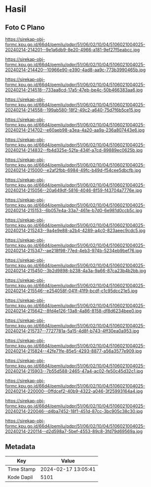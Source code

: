 # Hasil

## Foto C Plano

https://sirekap-obj-formc.kpu.go.id/66d4/pemilu/pdpr/51/06/02/10/04/5106021004025-20240214-214201--9e1a6db9-8e20-4966-a181-9ef27f5eabcc.jpg

https://sirekap-obj-formc.kpu.go.id/66d4/pemilu/pdpr/51/06/02/10/04/5106021004025-20240214-214420--10966e90-e390-4ad8-aa9c-773b3990465b.jpg

https://sirekap-obj-formc.kpu.go.id/66d4/pemilu/pdpr/51/06/02/10/04/5106021004025-20240214-214518--733aa8cd-17a5-47eb-be4c-50b466383aa6.jpg

https://sirekap-obj-formc.kpu.go.id/66d4/pemilu/pdpr/51/06/02/10/04/5106021004025-20240214-214558--199ab580-18f2-49c2-a640-75d7f6b5ce15.jpg

https://sirekap-obj-formc.kpu.go.id/66d4/pemilu/pdpr/51/06/02/10/04/5106021004025-20240214-214702--e60aeb98-a3ea-4a20-aa9a-236a807443e6.jpg

https://sirekap-obj-formc.kpu.go.id/66d4/pemilu/pdpr/51/06/02/10/04/5106021004025-20240214-214832--fb4d325e-52fa-434f-a7cd-89889ec0625b.jpg

https://sirekap-obj-formc.kpu.go.id/66d4/pemilu/pdpr/51/06/02/10/04/5106021004025-20240214-215000--e2af2fbb-6984-49fc-b49d-f54cee5dbcfb.jpg

https://sirekap-obj-formc.kpu.go.id/66d4/pemilu/pdpr/51/06/02/10/04/5106021004025-20240214-215056--20a649df-5816-4046-8f59-f43704a7776e.jpg

https://sirekap-obj-formc.kpu.go.id/66d4/pemilu/pdpr/51/06/02/10/04/5106021004025-20240214-215153--6b057e4a-33a7-461e-b7d0-6e981d0ccb5c.jpg

https://sirekap-obj-formc.kpu.go.id/66d4/pemilu/pdpr/51/06/02/10/04/5106021004025-20240214-215243--9a4e9e88-a2b4-4289-a4c0-823aeec9cdc5.jpg

https://sirekap-obj-formc.kpu.go.id/66d4/pemilu/pdpr/51/06/02/10/04/5106021004025-20240214-215347--ae218f98-77ed-4eb3-974b-5234eb9bef76.jpg

https://sirekap-obj-formc.kpu.go.id/66d4/pemilu/pdpr/51/06/02/10/04/5106021004025-20240214-215450--3b2d9898-b238-4a3a-9a66-87ca23b4b2bb.jpg

https://sirekap-obj-formc.kpu.go.id/66d4/pemilu/pdpr/51/06/02/10/04/5106021004025-20240214-215546--e254058f-041f-41f9-bcdf-c1c95dcc21e5.jpg

https://sirekap-obj-formc.kpu.go.id/66d4/pemilu/pdpr/51/06/02/10/04/5106021004025-20240214-215642--8fd4e126-13a8-4a86-8158-df8d6234bee0.jpg

https://sirekap-obj-formc.kpu.go.id/66d4/pemilu/pdpr/51/06/02/10/04/5106021004025-20240214-215737--7727781a-5a15-4d8f-b743-4ff30ea0a953.jpg

https://sirekap-obj-formc.kpu.go.id/66d4/pemilu/pdpr/51/06/02/10/04/5106021004025-20240214-215824--42fe71fe-85e5-4293-8877-a56a3577e909.jpg

https://sirekap-obj-formc.kpu.go.id/66d4/pemilu/pdpr/51/06/02/10/04/5106021004025-20240214-215903--7b55d588-2465-47a4-ac02-fe50c45d32c1.jpg

https://sirekap-obj-formc.kpu.go.id/66d4/pemilu/pdpr/51/06/02/10/04/5106021004025-20240214-220000--0ffdcef2-40b9-4322-a046-3f25993164a4.jpg

https://sirekap-obj-formc.kpu.go.id/66d4/pemilu/pdpr/51/06/02/10/04/5106021004025-20240214-220046--d4ba7452-18f1-451d-87cc-3bc905c38c30.jpg

https://sirekap-obj-formc.kpu.go.id/66d4/pemilu/pdpr/51/06/02/10/04/5106021004025-20240214-220114--d2d598a7-5bef-4553-89c8-3fd79d69569a.jpg


## Metadata

| Key        | Value               |
| ---------- | ------------------- |
| Time Stamp | 2024-02-17 13:05:41 |
| Kode Dapil | 5101                |



